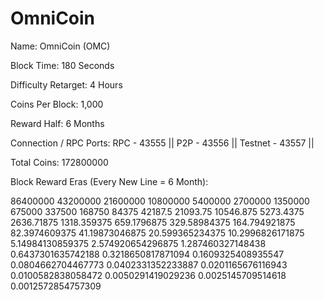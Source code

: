 OmniCoin
============

Name: OmniCoin (OMC)

Block Time: 180 Seconds

Difficulty Retarget: 4 Hours

Coins Per Block: 1,000

Reward Half: 6 Months

Connection / RPC Ports: RPC - 43555 || P2P - 43556 || Testnet - 43557 ||

Total Coins: 172800000

Block Reward Eras (Every New Line = 6 Month):

86400000
43200000
21600000
10800000
5400000
2700000
1350000
675000
337500
168750
84375
42187.5
21093.75
10546.875
5273.4375
2636.71875
1318.359375
659.1796875
329.58984375
164.794921875
82.3974609375
41.19873046875
20.599365234375
10.2996826171875
5.14984130859375
2.574920654296875
1.287460327148438
0.6437301635742188
0.3218650817871094
0.1609325408935547
0.0804662704467773
0.0402331352233887
0.0201165676116943
0.0100582838058472
0.0050291419029236
0.0025145709514618
0.0012572854757309
